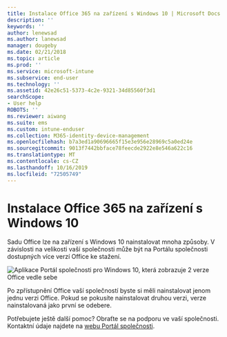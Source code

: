 ```yaml
---
title: Instalace Office 365 na zařízení s Windows 10 | Microsoft Docs
description: ''
keywords: ''
author: lenewsad
ms.author: lanewsad
manager: dougeby
ms.date: 02/21/2018
ms.topic: article
ms.prod: ''
ms.service: microsoft-intune
ms.subservice: end-user
ms.technology: ''
ms.assetid: 42e26c51-5373-4c2e-9321-34d85560f3d1
searchScope:
- User help
ROBOTS: ''
ms.reviewer: aiwang
ms.suite: ems
ms.custom: intune-enduser
ms.collection: M365-identity-device-management
ms.openlocfilehash: b7a3ed1a90696665f15e3e956e28969c5a0ed24e
ms.sourcegitcommit: 9013f7442bbface78feecde2922e8e546a622c16
ms.translationtype: MT
ms.contentlocale: cs-CZ
ms.lasthandoff: 10/16/2019
ms.locfileid: "72505749"
---
```

# <a name="installing-office-365-on-your-windows-10-device"></a>Instalace Office 365 na zařízení s Windows 10

Sadu Office lze na zařízení s Windows 10 nainstalovat mnoha způsoby. V závislosti na velikosti vaší společnosti může být na Portálu společnosti dostupných více verzí Office ke stažení.

![Aplikace Portál společnosti pro Windows 10, která zobrazuje 2 verze Office vedle sebe](./media/multiple-office-installs-cp-win10.png)

Po zpřístupnění Office vaší společností byste si měli nainstalovat jenom jednu verzi Office. Pokud se pokusíte nainstalovat druhou verzi, verze nainstalovaná jako první se odebere.

Potřebujete ještě další pomoc? Obraťte se na podporu ve vaší společnosti. Kontaktní údaje najdete na [webu Portál společnosti](https://go.microsoft.com/fwlink/?linkid=2010980).
